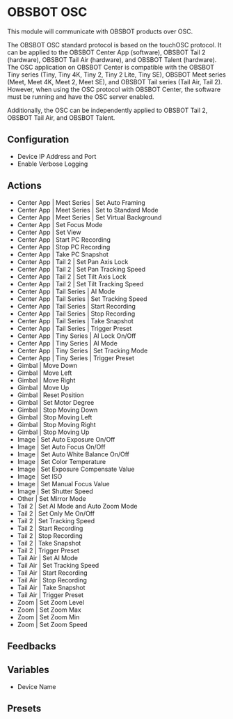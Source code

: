 # OBSBOT OSC

This module will communicate with OBSBOT products over OSC.

The OBSBOT OSC standard protocol is based on the touchOSC protocol. It can be applied to the OBSBOT Center App (software), OBSBOT Tail 2 (hardware), OBSBOT Tail Air (hardware), and OBSBOT Talent (hardware). The OSC application on OBSBOT Center is compatible with the OBSBOT Tiny series (Tiny, Tiny 4K, Tiny 2, Tiny 2 Lite, Tiny SE), OBSBOT Meet series (Meet, Meet 4K, Meet 2, Meet SE), and OBSBOT Tail series (Tail Air, Tail 2). However, when using the OSC protocol with OBSBOT Center, the software must be running and have the OSC server enabled.

Additionally, the OSC can be independently applied to OBSBOT Tail 2, OBSBOT Tail Air, and OBSBOT Talent.

## Configuration

- Device IP Address and Port
- Enable Verbose Logging

## Actions

- Center App | Meet Series | Set Auto Framing
- Center App | Meet Series | Set to Standard Mode
- Center App | Meet Series | Set Virtual Background
- Center App | Set Focus Mode
- Center App | Set View
- Center App | Start PC Recording
- Center App | Stop PC Recording
- Center App | Take PC Snapshot
- Center App | Tail 2 | Set Pan Axis Lock
- Center App | Tail 2 | Set Pan Tracking Speed
- Center App | Tail 2 | Set Tilt Axis Lock
- Center App | Tail 2 | Set Tilt Tracking Speed
- Center App | Tail Series | AI Mode
- Center App | Tail Series | Set Tracking Speed
- Center App | Tail Series | Start Recording
- Center App | Tail Series | Stop Recording
- Center App | Tail Series | Take Snapshot
- Center App | Tail Series | Trigger Preset
- Center App | Tiny Series | AI Lock On/Off
- Center App | Tiny Series | AI Mode
- Center App | Tiny Series | Set Tracking Mode
- Center App | Tiny Series | Trigger Preset
- Gimbal | Move Down
- Gimbal | Move Left
- Gimbal | Move Right
- Gimbal | Move Up
- Gimbal | Reset Position
- Gimbal | Set Motor Degree
- Gimbal | Stop Moving Down
- Gimbal | Stop Moving Left
- Gimbal | Stop Moving Right
- Gimbal | Stop Moving Up
- Image | Set Auto Exposure On/Off
- Image | Set Auto Focus On/Off
- Image | Set Auto White Balance On/Off
- Image | Set Color Temperature
- Image | Set Exposure Compensate Value
- Image | Set ISO
- Image | Set Manual Focus Value
- Image | Set Shutter Speed
- Other | Set Mirror Mode
- Tail 2 | Set AI Mode and Auto Zoom Mode
- Tail 2 | Set Only Me On/Off
- Tail 2 | Set Tracking Speed
- Tail 2 | Start Recording
- Tail 2 | Stop Recording
- Tail 2 | Take Snapshot
- Tail 2 | Trigger Preset
- Tail Air | Set AI Mode
- Tail Air | Set Tracking Speed
- Tail Air | Start Recording
- Tail Air | Stop Recording
- Tail Air | Take Snapshot
- Tail Air | Trigger Preset
- Zoom | Set Zoom Level
- Zoom | Set Zoom Max
- Zoom | Set Zoom Min
- Zoom | Set Zoom Speed

## Feedbacks

## Variables

- Device Name

## Presets
